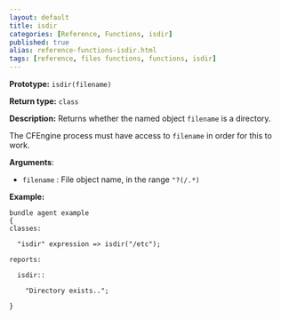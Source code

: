 ```yaml
---
layout: default
title: isdir
categories: [Reference, Functions, isdir]
published: true
alias: reference-functions-isdir.html
tags: [reference, files functions, functions, isdir]
---
```


**Prototype:** `isdir(filename)`

**Return type:** `class`

**Description:** Returns whether the named object `filename` is a directory.

The CFEngine process must have access to `filename` in order for this to work.

**Arguments**:

* `filename` : File object name, in the range `"?(/.*)`

**Example:**

```cf3
bundle agent example
{     
classes:

  "isdir" expression => isdir("/etc");

reports:

  isdir::

    "Directory exists..";

}
```
